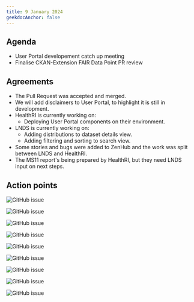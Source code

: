 ```yaml
---
title: 9 January 2024
geekdocAnchor: false
---
```

<!--
SPDX-FileCopyrightText: 2024 PNED G.I.E.

SPDX-License-Identifier: CC-BY-4.0
-->

## Agenda
* User Portal developement catch up meeting
* Finalise CKAN-Extension FAIR Data Point PR review

## Agreements
* The Pull Request was accepted and merged.
* We will add disclaimers to User Portal, to highlight it is still in development.
* HealthRI is currently working on:
    * Deploying User Portal components on their environment.
* LNDS is currently working on:
    * Adding distributions to dataset details view.
    * Adding filtering and sorting to search view.
* Some stories and bugs were added to ZenHub and the work was split between LNDS and HealthRI.
* The MS11 report's being prepared by HealthRI, but they need LNDS input on next steps.

## Action points
![GitHub issue](https://img.shields.io/github/issues/detail/state/GenomicDataInfrastructure/gdi-userportal-frontend/30?label=Disclaimer%20when%20GDI%20user%20portal%20goes%20to%20production)

![GitHub issue](https://img.shields.io/github/issues/detail/state/GenomicDataInfrastructure/gdi-userportal-frontend/26?label=Add%20distributions%20to%20Dataset%20Details%20view)

![GitHub issue](https://img.shields.io/github/issues/detail/state/GenomicDataInfrastructure/gdi-userportal-frontend/25?label=Where%20do%20the%20counters%20displayed%20in%20the%20Home%20view%20come%20from%3F)

![GitHub issue](https://img.shields.io/github/issues/detail/state/GenomicDataInfrastructure/gdi-userportal-frontend/10?label=Extend%20catalog%20with%20filters)

![GitHub issue](https://img.shields.io/github/issues/detail/state/GenomicDataInfrastructure/gdi-userportal-frontend/9?label=Extend%20catalog%20with%20sorting)

![GitHub issue](https://img.shields.io/github/issues/detail/state/GenomicDataInfrastructure/gdi-userportal-ckan-docker/22?label=Assign%20readonly%20permission%2Frole%20to%20new%20users%20in%20CKAN)

![GitHub issue](https://img.shields.io/github/issues/detail/state/GenomicDataInfrastructure/gdi-userportal-ckan-docker/23?label=How%20does%20FAIR%20Data%20Points%20harvester%20behave%20with%20a%20source%20that%20contains%20Distribution%3F)

![GitHub issue](https://img.shields.io/github/issues/detail/state/GenomicDataInfrastructure/gdi-userportal-ckan-docker/25?label=CRON%20Job%20Harvester)

![GitHub issue](https://img.shields.io/github/issues/detail/state/GenomicDataInfrastructure/gdi-userportal-ckan-deployment/3?label=Create%20new%20Organisation%20throws%20a%20500%20exception)
